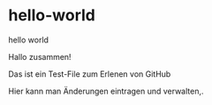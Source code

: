 # hello-world
hello world

Hallo zusammen!

Das ist ein Test-File zum Erlenen von GitHub

Hier kann man Änderungen eintragen und verwalten,.
